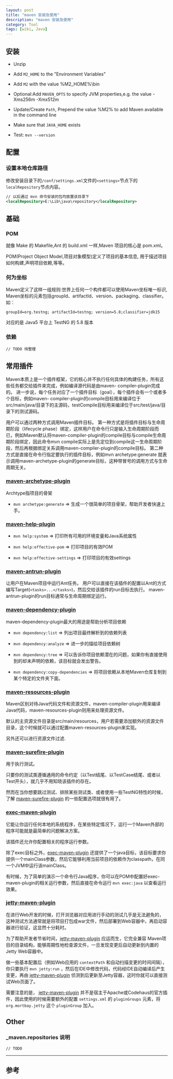 ```yaml
---
layout: post
title: "maven 安装及使用"
description: "maven 安装及使用"
category: Tool
tags: [wiki, Java]
---
```



## 安装

* Unzip

* Add `M2_HOME` to the "Environment Variables"

* Add `M2` with the value %M2_HOME%\bin

* Optional:Add `MAVEN_OPTS` to specify JVM properties,e.g. the value -Xms256m -Xmx512m

* Update/Create `Path`, Prepend the value %M2% to add Maven available in the command line

* Make sure that `JAVA_HOME` exists

* Test: `mvn --version`


## 配置

### 设置本地仓库路径

修改安装目录下的`/conf/settings.xml`文件的`<settings>`节点下的`localRepository`节点内容。

```xml
// 以后通过 mvn 命令安装的包均放置该目录下
<localRepository>E:\Lib\java\repository</localRepository>
```


## 基础

### POM

就像 Make 的 Makefile,Ant 的 build.xml 一样,Maven 项目的核心是 pom.xml。

POM(Project Object Model,项目对象模型)定义了项目的基本信息,
用于描述项目如何构建,声明项目依赖,等等。

### 何为坐标

Maven定义了这样一组规则:世界上任何一个构件都可以使用Maven坐标唯一标识,
Maven坐标的元素包括groupId、artifactId、version、packaging、classifier。
如：

	groupId=org.testng; artifactId=testng; version=5.8;classifier=jdk15

对应的是 Java5 平台上 TestNG 的 5.8 版本

### 依赖

	// TODO 待整理

## 常用插件

Maven本质上是一个插件框架，它的核心并不执行任何具体的构建任务，所有这些任务都交给插件来完成，例如编译源代码是由maven- compiler-plugin完成的。
进一步说，每个任务对应了一个插件目标（goal），每个插件会有一个或者多个目标，例如maven- compiler-plugin的compile目标用来编译位于src/main/java/目录下的主源码，testCompile目标用来编译位于src/test/java/目录下的测试源码。

用户可以通过两种方式调用Maven插件目标。
第一种方式是将插件目标与生命周期阶段（lifecycle phase）绑定，这样用户在命令行只是输入生命周期阶段而已，例如Maven默认将maven-compiler-plugin的compile目标与compile生命周期阶段绑定，因此命令mvn compile实际上是先定位到compile这一生命周期阶段，然后再根据绑定关系调用maven-compiler-plugin的compile目标。
第二种方式是直接在命令行指定要执行的插件目标，例如mvn archetype:generate 就表示调用maven-archetype-plugin的generate目标，这种带冒号的调用方式与生命周期无关。

### [maven-archetype-plugin][archetype]

Archtype指项目的骨架

* `mvn archetype:generate` => 生成一个很简单的项目骨架，帮助开发者快速上手。


### [maven-help-plugin][help]

* `mvn help:system` => 打印所有可用的环境变量和Java系统属性

* `mvn help:effective-pom` => 打印项目的有效POM

* `mvn help:effective-settings` => 打印项目的有效settings


### [maven-antrun-plugin][antrun]

让用户在Maven项目中运行Ant任务。
用户可以直接在该插件的配置以Ant的方式编写Target(`<tasks>...</tasks>`)，然后交给该插件的run目标去执行。
maven-antrun-plugin的run目标通常与生命周期绑定运行。


### [maven-dependency-plugin][dependency]

maven-dependency-plugin最大的用途是帮助分析项目依赖

* `mvn dependency:list` => 列出项目最终解析到的依赖列表

* `mvn dependency:analyze` => 进一步的描绘项目依赖树

* `mvn dependency:tree` => 可以告诉你项目依赖潜在的问题，如果你有直接使用到的却未声明的依赖，该目标就会发出警告。

* `mvn dependency:copy-dependencies` => 将项目依赖从本地Maven仓库复制到某个特定的文件夹下面。


### [maven-resources-plugin][resources]

Maven区别对待Java代码文件和资源文件，maven-compiler-plugin用来编译Java代码，maven-resources-plugin则用来处理资源文件。

默认的主资源文件目录是src/main/resources，用户若需要添加额外的资源文件目录，这个时候就可以通过配置maven-resources-plugin来实现。

另外还可以进行资源文件过滤.


### [maven-surefire-plugin][surefire]

用于执行测试。

只要你的测试类遵循通用的命令约定（以Test结尾、以TestCase结尾、或者以Test开头），就几乎不用知晓该插件的存在。

然而在当你想要跳过测试、排除某些测试类、或者使用一些TestNG特性的时候，了解 [maven-surefire-plugin][surefire] 的一些配置选项就很有用了。


### [exec-maven-plugin][exec]

它能让你运行任何本地的系统程序，在某些特定情况下，运行一个Maven外部的程序可能就是最简单的问题解决方案。

该插件还允许你配置相关的程序运行参数。

除了exec目标之外，[exec-maven-plugin][exec] 还提供了一个java目标，该目标要求你提供一个mainClass参数，然后它能够利用当前项目的依赖作为classpath，在同一个JVM中运行该mainClass。

有时候，为了简单的演示一个命令行Java程序，你可以在POM中配置好exec-maven-plugin的相关运行参数，然后直接在命令运行 `mvn exec:java` 以查看运行效果。


### [jetty-maven-plugin][jetty]

在进行Web开发的时候，打开浏览器对应用进行手动的测试几乎是无法避免的，这种测试方法通常就是将项目打包成war文件，然后部署到Web容器中，再启动容器进行验证，这显然十分耗时。

为了帮助开发者节省时间，[jetty-maven-plugin][jetty] 应运而生，它完全兼容 Maven项目的目录结构，能够周期性地检查源文件，一旦发现变更后自动更新到内置的Jetty Web容器中。

做一些基本配置后（例如Web应用的 `contextPath` 和自动扫描变更的时间间隔），你只要执行 `mvn jetty:run` ，然后在IDE中修改代码，代码经IDE自动编译后产生变更，再由 [jetty-maven-plugin][jetty] 侦测到后更新至Jetty容器，这时你就可以直接测试Web页面了。

需要注意的是， [jetty-maven-plugin][jetty] 并不是宿主于Apache或Codehaus的官方插件，因此使用的时候需要额外的配置 `settings.xml` 的 `pluginGroups` 元素，将 `org.mortbay.jetty` 这个 `pluginGroup` 加入。


## Other

### _maven.repositories 说明

	// TODO

***

## 参考

[archetype]: http://maven.apache.org/archetype/maven-archetype-plugin/
[antrun]: http://maven.apache.org/plugins/maven-antrun-plugin/
[dependency]: http://maven.apache.org/plugins/maven-dependency-plugin/
[help]: http://maven.apache.org/plugins/maven-help-plugin/
[resources]: http://maven.apache.org/plugins/maven-resources-plugin/
[surefire]: http://maven.apache.org/plugins/maven-surefire-plugin/
[exec]: http://mojo.codehaus.org/exec-maven-plugin/
[jetty]: http://wiki.eclipse.org/Jetty/Feature/Jetty_Maven_Plugin
